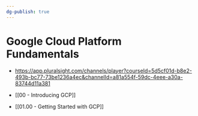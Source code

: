 ```yaml
---
dg-publish: true
---
```

# Google Cloud Platform Fundamentals

- <https://app.pluralsight.com/channels/player?courseId=5d5cf01d-b8e2-493b-bc77-73be1236a4ec&channelId=a81a554f-59dc-4eee-a30a-83744d11a381>

- [[00 - Introducing GCP]]
- [[01.00 - Getting Started with GCP]]